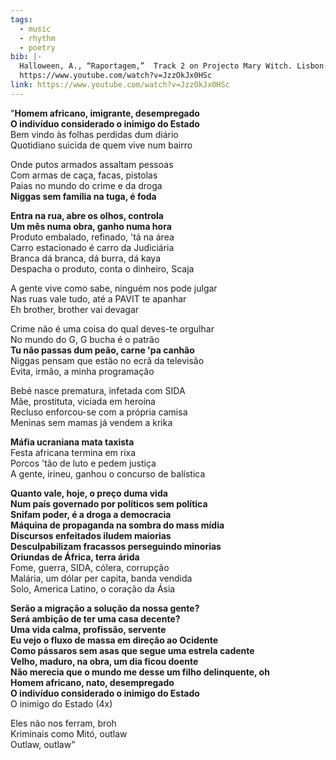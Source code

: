 ```yaml
---
tags:
  - music
  - rhythm
  - poetry
bib: |-
  Halloween, A., “Raportagem,”  Track 2 on Projecto Mary Witch. Lisbon: Sonoterapia, 2006. Accessed May 6th, 2025. 
  https://www.youtube.com/watch?v=JzzOkJx0HSc
link: https://www.youtube.com/watch?v=JzzOkJx0HSc
---
```

"**Homem africano, imigrante, desempregado**  
**O indivíduo considerado o inimigo do Estado**  
Bem vindo às folhas perdidas dum diário  
Quotidiano suicida de quem vive num bairro  

Onde putos armados assaltam pessoas  
Com armas de caça, facas, pistolas  
Paias no mundo do crime e da droga  
**Niggas sem família na tuga, é foda**  

**Entra na rua, abre os olhos, controla**  
**Um mês numa obra, ganho numa hora**  
Produto embalado, refinado, 'tá na área  
Carro estacionado é carro da Judiciária  
Branca dá branca, dá burra, dá kaya  
Despacha o produto, conta o dinheiro, Scaja  

A gente vive como sabe, ninguém nos pode julgar  
Nas ruas vale tudo, até a PAVIT te apanhar  
Eh brother, brother vai devagar  

Crime não é uma coisa do qual deves-te orgulhar  
No mundo do G, G bucha é o patrão  
**Tu não passas dum peão, carne 'pa canhão**  
Niggas pensam que estão no ecrã da televisão  
Evita, irmão, a minha programação  

Bebé nasce prematura, infetada com SIDA  
Mãe, prostituta, viciada em heroína  
Recluso enforcou-se com a própria camisa  
Meninas sem mamas já vendem a krika  

**Máfia ucraniana mata taxista**  
Festa africana termina em rixa  
Porcos 'tão de luto e pedem justiça  
A gente, irineu, ganhou o concurso de balística  

**Quanto vale, hoje, o preço duma vida**  
**Num país governado por políticos sem política**  
**Snifam poder, é a droga a democracia**  
**Máquina de propaganda na sombra do mass mídia**  
**Discursos enfeitados iludem maiorias**  
**Desculpabilizam fracassos perseguindo minorias**  
**Oriundas de África, terra árida**  
Fome, guerra, SIDA, cólera, corrupção  
Malária, um dólar per capita, banda vendida  
Solo, America Latino, o coração da Ásia  

**Serão a migração a solução da nossa gente?**  
**Será ambição de ter uma casa decente?**  
**Uma vida calma, profissão, servente**  
**Eu vejo o fluxo de massa em direção ao Ocidente**  
**Como pássaros sem asas que segue uma estrela cadente**  
**Velho, maduro, na obra, um dia ficou doente**  
**Não merecia que o mundo me desse um filho delinquente, oh**  
**Homem africano, nato, desempregado**  
**O indivíduo considerado o inimigo do Estado**  
O inimigo do Estado (4x)

Eles não nos ferram, broh  
Kriminais como Mitó, outlaw  
Outlaw, outlaw"